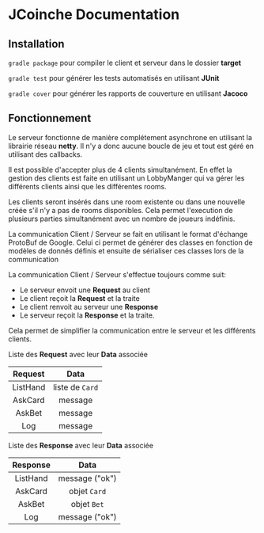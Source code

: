 # JCoinche Documentation

## Installation

`gradle package` pour compiler le client et serveur dans le dossier **target**

`gradle test` pour générer les tests automatisés en utilisant **JUnit**

`gradle cover` pour générer les rapports de couverture en utilisant **Jacoco**

## Fonctionnement

Le serveur fonctionne de manière complétement asynchrone en utilisant la librairie réseau **netty**.
Il n'y a donc aucune boucle de jeu et tout est géré en utilisant des callbacks.

Il est possible d'accepter plus de 4 clients simultanément.
En effet la gestion des clients est faite en utilisant un LobbyManger qui va gérer les différents clients ainsi que les différentes rooms.

Les clients seront insérés dans une room existente ou dans une nouvelle créée s'il n'y a pas de rooms disponibles.
Cela permet l'execution de plusieurs parties simultanément avec un nombre de joueurs indéfinis.

La communication Client / Serveur se fait en utilisant le format d'échange ProtoBuf de Google.
Celui ci permet de générer des classes en fonction de modèles de donnés définis et ensuite de sérialiser ces classes lors de la communication

La communication Client / Serveur s'effectue toujours comme suit:

- Le serveur envoit une **Request** au client
- Le client reçoit la **Request** et la traite
- Le client renvoit au serveur une **Response**
- Le serveur reçoit la **Response**  et la traite.

Cela permet de simplifier la communication entre le serveur et les différents clients.

Liste des **Request** avec leur **Data** associée

| Request       | Data           |
|:-------------:|:--------------:|
| ListHand      | liste de `Card`|
| AskCard       | message        |
| AskBet        | message        |
| Log           | message        |

Liste des **Response** avec leur **Data** associée

| Response      | Data           |
|:-------------:|:--------------:|
| ListHand      | message ("ok") |
| AskCard       | objet `Card`   |
| AskBet        | objet `Bet`    |
| Log           | message ("ok") |
